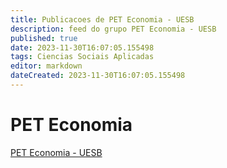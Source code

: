 ```yaml
---
title: Publicacoes de PET Economia - UESB
description: feed do grupo PET Economia - UESB
published: true
date: 2023-11-30T16:07:05.155498
tags: Ciencias Sociais Aplicadas
editor: markdown
dateCreated: 2023-11-30T16:07:05.155498
---
```


# PET Economia
[PET Economia - UESB](/grupo/24PETEconomiaUESB.md)